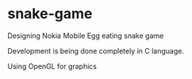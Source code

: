 # snake-game
Designing Nokia Mobile Egg eating snake game

Development is being done completely in C language.

Using OpenGL for graphics

